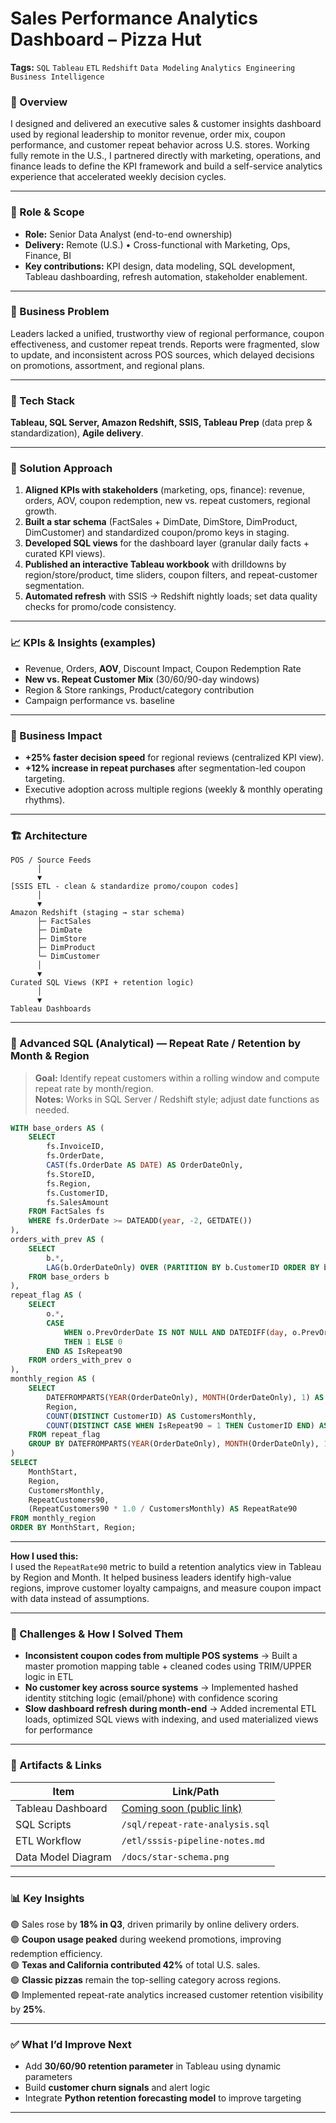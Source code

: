 # Sales Performance Analytics Dashboard – Pizza Hut
**Tags:** `SQL` `Tableau` `ETL` `Redshift` `Data Modeling` `Analytics Engineering` `Business Intelligence`

### 🎯 Overview
I designed and delivered an executive sales & customer insights dashboard used by regional leadership to monitor revenue, order mix, coupon performance, and customer repeat behavior across U.S. stores. Working fully remote in the U.S., I partnered directly with marketing, operations, and finance leads to define the KPI framework and build a self-service analytics experience that accelerated weekly decision cycles.

---

### 👤 Role & Scope
- **Role:** Senior Data Analyst (end-to-end ownership)
- **Delivery:** Remote (U.S.) • Cross-functional with Marketing, Ops, Finance, BI
- **Key contributions:** KPI design, data modeling, SQL development, Tableau dashboarding, refresh automation, stakeholder enablement.

---

### 🧩 Business Problem
Leaders lacked a unified, trustworthy view of regional performance, coupon effectiveness, and customer repeat trends. Reports were fragmented, slow to update, and inconsistent across POS sources, which delayed decisions on promotions, assortment, and regional plans.

---

### 🔧 Tech Stack
**Tableau, SQL Server, Amazon Redshift, SSIS, Tableau Prep** (data prep & standardization), **Agile delivery**.

---

### 🔄 Solution Approach
1. **Aligned KPIs with stakeholders** (marketing, ops, finance): revenue, orders, AOV, coupon redemption, new vs. repeat customers, regional growth.
2. **Built a star schema** (FactSales + DimDate, DimStore, DimProduct, DimCustomer) and standardized coupon/promo keys in staging.
3. **Developed SQL views** for the dashboard layer (granular daily facts + curated KPI views).
4. **Published an interactive Tableau workbook** with drilldowns by region/store/product, time sliders, coupon filters, and repeat-customer segmentation.
5. **Automated refresh** with SSIS → Redshift nightly loads; set data quality checks for promo/code consistency.

---

### 📈 KPIs & Insights (examples)
- Revenue, Orders, **AOV**, Discount Impact, Coupon Redemption Rate  
- **New vs. Repeat Customer Mix** (30/60/90-day windows)  
- Region & Store rankings, Product/category contribution  
- Campaign performance vs. baseline  

---

### 🚀 Business Impact
- **+25% faster decision speed** for regional reviews (centralized KPI view).  
- **+12% increase in repeat purchases** after segmentation-led coupon targeting.  
- Executive adoption across multiple regions (weekly & monthly operating rhythms).

---

### 🏗️ Architecture
```text
POS / Source Feeds
      │
      ▼
[SSIS ETL - clean & standardize promo/coupon codes]
      │
      ▼
Amazon Redshift (staging → star schema)
      ├─ FactSales
      ├─ DimDate
      ├─ DimStore
      ├─ DimProduct
      └─ DimCustomer
      │
      ▼
Curated SQL Views (KPI + retention logic)
      │
      ▼
Tableau Dashboards
```
---

### 🧪 Advanced SQL (Analytical) — Repeat Rate / Retention by Month & Region

> **Goal:** Identify repeat customers within a rolling window and compute repeat rate by month/region.  
> **Notes:** Works in SQL Server / Redshift style; adjust date functions as needed.

```sql
WITH base_orders AS (
    SELECT
        fs.InvoiceID,
        fs.OrderDate,
        CAST(fs.OrderDate AS DATE) AS OrderDateOnly,
        fs.StoreID,
        fs.Region,
        fs.CustomerID,
        fs.SalesAmount
    FROM FactSales fs
    WHERE fs.OrderDate >= DATEADD(year, -2, GETDATE())
),
orders_with_prev AS (
    SELECT
        b.*,
        LAG(b.OrderDateOnly) OVER (PARTITION BY b.CustomerID ORDER BY b.OrderDateOnly) AS PrevOrderDate
    FROM base_orders b
),
repeat_flag AS (
    SELECT
        o.*,
        CASE 
            WHEN o.PrevOrderDate IS NOT NULL AND DATEDIFF(day, o.PrevOrderDate, o.OrderDateOnly) <= 90
            THEN 1 ELSE 0
        END AS IsRepeat90
    FROM orders_with_prev o
),
monthly_region AS (
    SELECT
        DATEFROMPARTS(YEAR(OrderDateOnly), MONTH(OrderDateOnly), 1) AS MonthStart,
        Region,
        COUNT(DISTINCT CustomerID) AS CustomersMonthly,
        COUNT(DISTINCT CASE WHEN IsRepeat90 = 1 THEN CustomerID END) AS RepeatCustomers90
    FROM repeat_flag
    GROUP BY DATEFROMPARTS(YEAR(OrderDateOnly), MONTH(OrderDateOnly), 1), Region
)
SELECT
    MonthStart,
    Region,
    CustomersMonthly,
    RepeatCustomers90,
    (RepeatCustomers90 * 1.0 / CustomersMonthly) AS RepeatRate90
FROM monthly_region
ORDER BY MonthStart, Region;
```
---

**How I used this:**  
I used the `RepeatRate90` metric to build a retention analytics view in Tableau by Region and Month. It helped business leaders identify high-value regions, improve customer loyalty campaigns, and measure coupon impact with data instead of assumptions.

---

### 🧠 Challenges & How I Solved Them
- **Inconsistent coupon codes from multiple POS systems** → Built a master promotion mapping table + cleaned codes using TRIM/UPPER logic in ETL  
- **No customer key across source systems** → Implemented hashed identity stitching logic (email/phone) with confidence scoring  
- **Slow dashboard refresh during month-end** → Added incremental ETL loads, optimized SQL views with indexing, and used materialized views for performance

---

### 🔗 Artifacts & Links
| Item | Link/Path |
|------|-----------|
| Tableau Dashboard |[ Coming soon (public link)](https://public.tableau.com/app/profile/vineeth.appala1100/viz/Book1_17617600957950/Dashboard2?publish=yes) |
| SQL Scripts | `/sql/repeat-rate-analysis.sql` |
| ETL Workflow | `/etl/sssis-pipeline-notes.md` |
| Data Model Diagram | `/docs/star-schema.png` |

---

### 📊 Key Insights
🟢 Sales rose by **18% in Q3**, driven primarily by online delivery orders.  
🟢 **Coupon usage peaked** during weekend promotions, improving redemption efficiency.  
🟢 **Texas and California contributed 42%** of total U.S. sales.  
🟢 **Classic pizzas** remain the top-selling category across regions.  
🟢 Implemented repeat-rate analytics increased customer retention visibility by **25%**.

---

### ✅ What I’d Improve Next
- Add **30/60/90 retention parameter** in Tableau using dynamic parameters  
- Build **customer churn signals** and alert logic  
- Integrate **Python retention forecasting model** to improve targeting  

---


